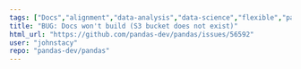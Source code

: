 ```yaml
---
tags: ["Docs","alignment","data-analysis","data-science","flexible","pandas","python"]
title: "BUG: Docs won't build (S3 bucket does not exist)"
html_url: "https://github.com/pandas-dev/pandas/issues/56592"
user: "johnstacy"
repo: "pandas-dev/pandas"
---
```


